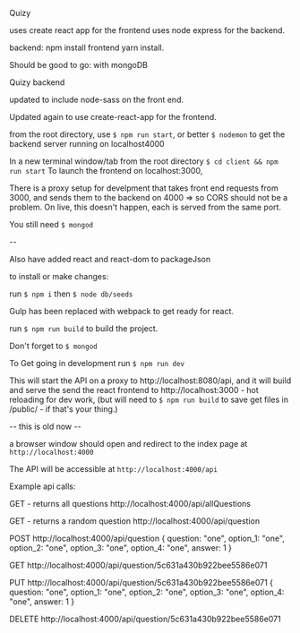 Quizy

uses create react app for the frontend
uses node express for the backend.

backend: npm install
frontend yarn install.

Should be good to go: with mongoDB

Quizy backend

updated to include node-sass on the front end.

Updated again to use create-react-app for the frontend.

from the root directory, use `$ npm run start`, or better `$ nodemon` to get the backend server running on localhost4000

In a new terminal window/tab from the root directory `$ cd client && npm run start` To launch the frontend on localhost:3000,

There is a proxy setup for develpment that takes front end requests from 3000, and sends them to the backend on 4000 => so CORS should not be a problem. On live, this doesn't happen, each is served from the same port.

You still need `$ mongod`

--


Also have added react and react-dom to packageJson

to install or make changes:

run `$ npm i`
then `$ node db/seeds`

Gulp has been replaced with webpack to get ready for react.

run `$ npm run build` to build the project.

Don't forget to `$ mongod`

To Get going in development run `$ npm run dev`

This will start the API on a proxy to http://localhost:8080/api, and it will build and serve the send the react frontend to http://localhost:3000 - hot reloading for dev work, (but will need to `$ npm run build` to save get files in /public/ - if that's your thing.)

-- this is old now --

a browser window should open and redirect to the index page at `http://localhost:4000`

The API will be accessible at `http://localhost:4000/api`

Example api calls:

GET - returns all questions
http://localhost:4000/api/allQuestions

GET - returns a random question
http://localhost:4000/api/question

POST
http://localhost:4000/api/question
{
  question: "one",
  option_1: "one",
  option_2: "one",
  option_3: "one",
  option_4: "one",
  answer: 1
}

GET
http://localhost:4000/api/question/5c631a430b922bee5586e071

PUT
http://localhost:4000/api/question/5c631a430b922bee5586e071
{
  question: "one",
  option_1: "one",
  option_2: "one",
  option_3: "one",
  option_4: "one",
  answer: 1
}

DELETE
http://localhost:4000/api/question/5c631a430b922bee5586e071
